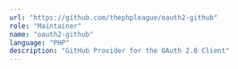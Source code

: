 ```yaml
---
url: "https://github.com/thephpleague/oauth2-github"
role: "Maintainer"
name: "oauth2-github"
language: "PHP"
description: "GitHub Provider for the OAuth 2.0 Client"
---
```


